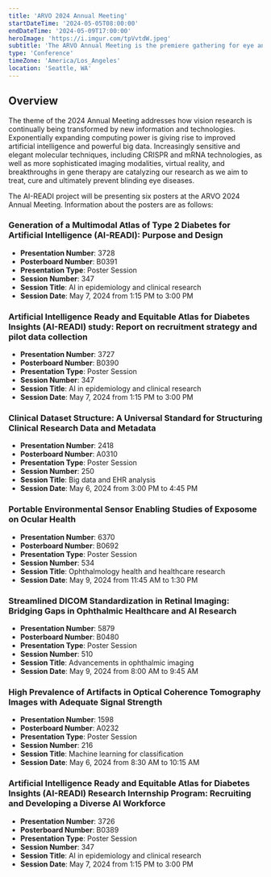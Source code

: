 ```yaml
---
title: 'ARVO 2024 Annual Meeting'
startDateTime: '2024-05-05T08:00:00'
endDateTime: '2024-05-09T17:00:00'
heroImage: 'https://i.imgur.com/tpVvtdW.jpeg'
subtitle: 'The ARVO Annual Meeting is the premiere gathering for eye and vision scientists from across the globe, at all career stages, students, and those in affiliated fields to share the latest research findings and collaborate on innovative solutions'
type: 'Conference'
timeZone: 'America/Los_Angeles'
location: 'Seattle, WA'
---
```


## Overview

The theme of the 2024 Annual Meeting addresses how vision research is continually being transformed by new information and technologies. Exponentially expanding computing power is giving rise to improved artificial intelligence and powerful big data. Increasingly sensitive and elegant molecular techniques, including CRISPR and mRNA technologies, as well as more sophisticated imaging modalities, virtual reality, and breakthroughs in gene therapy are catalyzing our research as we aim to treat, cure and ultimately prevent blinding eye diseases.

The AI-READI project will be presenting six posters at the ARVO 2024 Annual Meeting. Information about the posters are as follows:

### Generation of a Multimodal Atlas of Type 2 Diabetes for Artificial Intelligence (AI-READI): Purpose and Design

- **Presentation Number**: 3728 <br/>
- **Posterboard Number**: B0391 <br/>
- **Presentation Type**: Poster Session <br/>
- **Session Number**: 347 <br/>
- **Session Title**: AI in epidemiology and clinical research <br/>
- **Session Date**: May 7, 2024 from 1:15 PM to 3:00 PM <br/>

### Artificial Intelligence Ready and Equitable Atlas for Diabetes Insights (AI-READI) study: Report on recruitment strategy and pilot data collection

- **Presentation Number**: 3727 <br/>
- **Posterboard Number**: B0390 <br/>
- **Presentation Type**: Poster Session <br/>
- **Session Number**: 347 <br/>
- **Session Title**: AI in epidemiology and clinical research <br/>
- **Session Date**: May 7, 2024 from 1:15 PM to 3:00 PM <br/>

### Clinical Dataset Structure: A Universal Standard for Structuring Clinical Research Data and Metadata

- **Presentation Number**: 2418 <br/>
- **Posterboard Number**: A0310 <br/>
- **Presentation Type**: Poster Session <br/>
- **Session Number**: 250 <br/>
- **Session Title**: Big data and EHR analysis <br/>
- **Session Date**: May 6, 2024 from 3:00 PM to 4:45 PM <br/>

### Portable Environmental Sensor Enabling Studies of Exposome on Ocular Health

- **Presentation Number**: 6370 <br/>
- **Posterboard Number**: B0692 <br/>
- **Presentation Type**: Poster Session <br/>
- **Session Number**: 534 <br/>
- **Session Title**: Ophthalmology health and healthcare research <br/>
- **Session Date**: May 9, 2024 from 11:45 AM to 1:30 PM <br/>

### Streamlined DICOM Standardization in Retinal Imaging: Bridging Gaps in Ophthalmic Healthcare and AI Research

- **Presentation Number**: 5879 <br/>
- **Posterboard Number**: B0480 <br/>
- **Presentation Type**: Poster Session <br/>
- **Session Number**: 510 <br/>
- **Session Title**: Advancements in ophthalmic imaging <br/>
- **Session Date**: May 9, 2024 from 8:00 AM to 9:45 AM <br/>

### High Prevalence of Artifacts in Optical Coherence Tomography Images with Adequate Signal Strength

- **Presentation Number**: 1598 <br/>
- **Posterboard Number**: A0232 <br/>
- **Presentation Type**: Poster Session <br/>
- **Session Number**: 216 <br/>
- **Session Title**: Machine learning for classification <br/>
- **Session Date**: May 6, 2024 from 8:30 AM to 10:15 AM <br/>

### Artificial Intelligence Ready and Equitable Atlas for Diabetes Insights (AI-READI) Research Internship Program: Recruiting and Developing a Diverse AI Workforce

- **Presentation Number**: 3726 <br/>
- **Posterboard Number**: B0389 <br/>
- **Presentation Type**: Poster Session <br/>
- **Session Number**: 347 <br/>
- **Session Title**: AI in epidemiology and clinical research <br/>
- **Session Date**: May 7, 2024 from 1:15 PM to 3:00 PM <br/>
